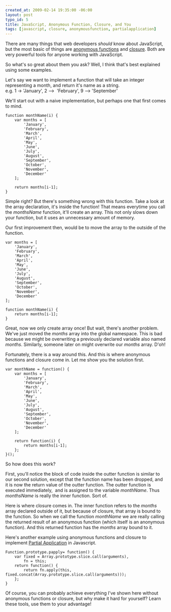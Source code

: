 ```yaml
--- 
created_at: 2009-02-14 19:35:00 -06:00
layout: post
typo_id: 5
title: JavaScript, Anonymous Function, Closure, and You
tags: [javascript, closure, anonymousfunction, partialapplication]
---
```

<p>There are many things that web developers <em>should</em> know about JavaScript, but the most basic of things are <a href="http://en.wikipedia.org/wiki/Anonymous_function">anonymous functions</a> and <a href="http://en.wikipedia.org/wiki/Closure_(computer_science)">closure</a>. Both are very powerful tools for anyone working with JavaScript.</p>
<p>So what's so great about them you ask? Well, I think that's best explained using some examples.</p>
<p>Let's say we want to implement a function that will take an integer representing a month, and return it's name as a string.<br />
e.g. 1 -> 'January', 2 -->&nbsp; 'February', 9 --> 'September'</p>
<p>We'll start out with a naive implementation, but perhaps one that first comes to mind.</p>

	function monthName(i) {
		var months = [
			'January',
			'February',
			'March',
			'April',
			'May',
			'June',
			'July',
			'August',
			'September',
			'October',
			'November',
			'December'
		];

		return months[i-1];
	}

<p>Simple right? But there's something wrong with this function. Take a look at the array declaration, it's inside the function! That means everytime you call the <em>monthsName</em> function, it'll create an array. This not only slows down your function, but it uses an unnecessary amount of memory.</p>
<p>Our first improvement then, would be to move the array to the outside of the function.</p>

	var months = [
		'January',
		'February',
		'March',
		'April',
		'May',
		'June',
		'July',
		'August',
		'September',
		'October',
		'November',
		'December'
	];

	function monthName(i) {
		return months[i-1];
	}

<p>Great, now we only create array once! But wait, there's another problem. We've just moved the <em>months</em> array into the global namespace. This is bad because we might be overwriting a previously declared variable also named <em>months</em>. Similarly, someone later on might overwrite our <em>months</em> array. D'oh!</p>
<p>Fortunately, there is a way around this. And this is where anonymous functions and closure come in. Let me show you the solution first.</p>

	var monthName = function() {
		var months = [
			'January',
			'February',
			'March',
			'April',
			'May',
			'June',
			'July',
			'August',
			'September',
			'October',
			'November',
			'December'
		];

		return function(i) {
			return months[i-1];
		};
	}();

<p>So how does this work?</p>
<p>First, you'll notice the block of code inside the outter function is similar to our second solution, except that the function name has been dropped, and it is now the return value of the outter function. The outter function is executed immediately,&nbsp; and is assigned to the variable <em>monthName</em>. Thus <em>monthsName</em> is really the inner function. Sort of.</p>
<p>Here is where closure comes in. The inner function refers to the <em>months</em> array declared outside of it, but because of closure, that array is bound to the function. So when we call the function <em>monthName</em> we are really calling the returned result of an anonymous function (which itself is an anonymous function). And this returned function has the <em>months</em> array bound to it.</p>
<p>Here's another example using anonymous functions and closure to implement <a href="http://www.haskell.org/haskellwiki/Partial_application">Partial Application</a> in Javascript.</p>

	Function.prototype.papply= function() {
		var fixed = Array.prototype.slice.call(arguments),
			fn = this;
		return function() {
			return fn.apply(this, fixed.concat(Array.prototype.slice.call(arguments)));
		};
	}	

<p>Of course, you can probably achieve everything I've shown here without anonymous functions or closure, but why make it hard for yourself? Learn these tools, use them to your advantage!</p>
